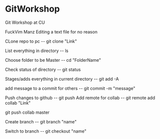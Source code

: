 # GitWorkshop
Git Workshop at CU

FuckVim Manz
Editing a text file for no reason

CLone repo to pc -- git clone "Link"

List everything in directory -- ls

Choose folder to be Master -- cd "FolderName"

Check status of directory -- git status

Stages/adds everything in current directory -- git add -A

add message to a commit for others -- git commit -m "message"

Push changes to github -- git push
Add remote for collab -- git remote add collab "Link"

git push collab master

Create branch -- git branch "name"

Switch to branch -- git checkout "name"